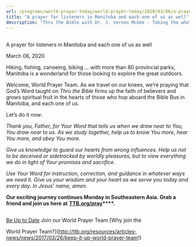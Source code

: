 ```yaml
---
url: /programs/world-prayer-today/world-prayer-today/2020/03/06/a-prayer-for-listeners-in-manitoba-and-each-one-of-us-as-well
title: "A prayer for listeners in Manitoba and each one of us as well"
description: "Thru the Bible with Dr. J. Vernon McGee - Taking the whole Word to the whole world"
---
```







## 
 A prayer for listeners in Manitoba and each one of us as well


March 06, 2020




Hiking, fishing, canoeing, biking … with more than 80 provincial parks, Manitoba is a wonderland for those looking to explore the great outdoors. 


Welcome, World Prayer Team. As we travel on our knees, we’re praying that God’s Word taught on *Thru the Bible* firms up the faith of believers and grows spiritual fruit in the hearts of those who hop aboard the Bible Bus in Manitoba, and each one of us. 


Let’s do it now:


*Thank you, Father, for Your Word that tells us when we draw near to You, You draw near to us. As we study together, help us to know You more, hear You more, and obey You more.*


*Give us knowledge to guard our hearts from wrong influences. Help us not to be deceived or sidetracked by worldly pleasures, but to view everything we do in light of Your promises and sacrifice.*


*Use Your Word for instruction, correction, and guidance in whatever ways we need it. Give us your wisdom and your heart as we serve you today and every day. In Jesus’ name, amen.*


**Our exciting journey continues Monday in Southeastern Asia. Grab a friend and join us here at** **[TTB.org/pray](http://www.TTB.org/pray)****.**







## 




[Be Up to Date](http://feeds.feedburner.com/WorldPrayerToday "World Prayer Today RSS Feed")
Join our World Prayer Team
[Why join the  

World Prayer Team?](http://ttb.org/resources/articles-news/news/2017/03/26/keep-it-up-world-prayer-team!)




